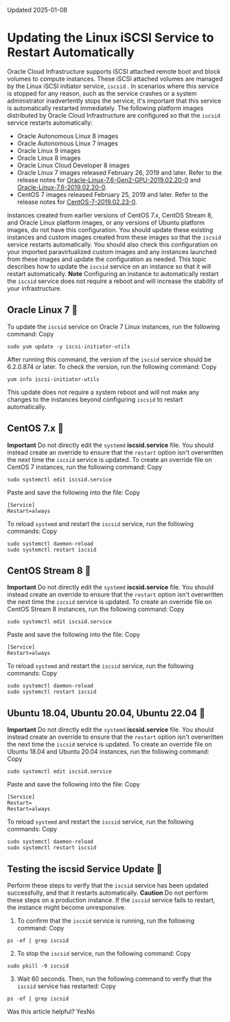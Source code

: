 Updated 2025-01-08
# Updating the Linux iSCSI Service to Restart Automatically
Oracle Cloud Infrastructure supports iSCSI attached remote boot and block volumes to compute instances. These iSCSI attached volumes are managed by the Linux iSCSI initiator service, `iscsid` . In scenarios where this service is stopped for any reason, such as the service crashes or a system administrator inadvertently stops the service, it's important that this service is automatically restarted immediately. 
The following platform images distributed by Oracle Cloud Infrastructure are configured so that the `iscsid` service restarts automatically:
  * Oracle Autonomous Linux 8 images
  * Oracle Autonomous Linux 7 images
  * Oracle Linux 9 images
  * Oracle Linux 8 images
  * Oracle Linux Cloud Developer 8 images
  * Oracle Linux 7 images released February 26, 2019 and later. Refer to the release notes for [Oracle-Linux-7.6-Gen2-GPU-2019.02.20-0](https://docs.oracle.com/iaas/images/image/3463f922-b66d-4556-9e22-2f0bc403951a/) and [Oracle-Linux-7.6-2019.02.20-0](https://docs.oracle.com/iaas/images/image/66379f54-edd0-4294-895f-47291a3eb4ed/).
  * CentOS 7 images released February 25, 2019 and later. Refer to the release notes for [CentOS-7-2019.02.23-0](https://docs.oracle.com/iaas/images/image/4ed32af7-e4c0-4612-803b-d67c9d112e70/).


Instances created from earlier versions of CentOS 7.x, CentOS Stream 8, and Oracle Linux platform images, or any versions of Ubuntu platform images, do not have this configuration. You should update these existing instances and custom images created from these images so that the `iscsid` service restarts automatically. You should also check this configuration on your imported paravirtualized custom images and any instances launched from these images and update the configuration as needed.
This topic describes how to update the `iscsid` service on an instance so that it will restart automatically.
**Note** Configuring an instance to automatically restart the `iscsid` service does not require a reboot and will increase the stability of your infrastructure.
## Oracle Linux 7 🔗 
To update the `iscsid` service on Oracle 7 Linux instances, run the following command:
Copy
```
sudo yum update -y iscsi-initiator-utils
```

After running this command, the version of the `iscsid` service should be 6.2.0.874 or later.
To check the version, run the following command:
Copy
```
yum info iscsi-initiator-utils
```

This update does not require a system reboot and will not make any changes to the instances beyond configuring `iscsid` to restart automatically. 
## CentOS 7.x 🔗 
**Important** Do not directly edit the `systemd` **iscsid.service** file. You should instead create an override to ensure that the `restart` option isn't overwritten the next time the `iscsid` service is updated.
To create an override file on CentOS 7 instances, run the following command:
Copy
```
sudo systemctl edit iscsid.service
```

Paste and save the following into the file:
Copy
```
[Service]
Restart=always
```

To reload `systemd` and restart the `iscsid` service, run the following commands:
Copy
```
sudo systemctl daemon-reload
sudo systemctl restart iscsid
```

## CentOS Stream 8 🔗 
**Important** Do not directly edit the `systemd` **iscsid.service** file. You should instead create an override to ensure that the `restart` option isn't overwritten the next time the `iscsid` service is updated.
To create an override file on CentOS Stream 8 instances, run the following command:
Copy
```
sudo systemctl edit iscsid.service
```

Paste and save the following into the file:
Copy
```
[Service]
Restart=always
```

To reload `systemd` and restart the `iscsid` service, run the following commands:
Copy
```
sudo systemctl daemon-reload
sudo systemctl restart iscsid
```

## Ubuntu 18.04, Ubuntu 20.04, Ubuntu 22.04 🔗 
**Important** Do not directly edit the `systemd` **iscsid.service** file. You should instead create an override to ensure that the `restart` option isn't overwritten the next time the `iscsid` service is updated.
To create an override file on Ubuntu 18.04 and Ubuntu 20.04 instances, run the following command:
Copy
```
sudo systemctl edit iscsid.service
```

Paste and save the following into the file:
Copy
```
[Service]
Restart=
Restart=always
```

To reload `systemd` and restart the `iscsid` service, run the following commands:
Copy
```
sudo systemctl daemon-reload
sudo systemctl restart iscsid
```

## Testing the iscsid Service Update 🔗 
Perform these steps to verify that the `iscsid` service has been updated successfully, and that it restarts automatically.
**Caution** Do not perform these steps on a production instance. If the `iscsid` service fails to restart, the instance might become unresponsive. 
  1. To confirm that the `iscsid` service is running, run the following command:
Copy
```
ps -ef | grep iscsid
```

  2. To stop the `iscsid` service, run the following command:
Copy
```
sudo pkill -9 iscsid
```

  3. Wait 60 seconds. Then, run the following command to verify that the `iscsid` service has restarted:
Copy
```
ps -ef | grep iscsid
```



Was this article helpful?
YesNo

